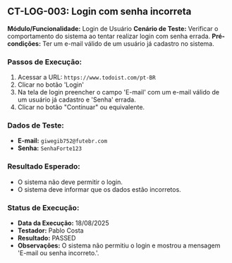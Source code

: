 ## CT-LOG-003: Login com senha incorreta

**Módulo/Funcionalidade:**  Login de Usuário
**Cenário de Teste:** Verificar o comportamento do sistema ao tentar realizar login com senha errada.
**Pré-condições:** Ter um e-mail válido de um usuário já cadastro no sistema.

### Passos de Execução:
1.  Acessar a URL: `https://www.todoist.com/pt-BR`
2.  Clicar no botão 'Login'
3.  Na tela de login preencher o campo 'E-mail' com um e-mail válido de um usuário já cadastro e 'Senha' errada.
4.  Clicar no botão "Continuar" ou equivalente.  

### Dados de Teste:
* **E-mail:** `giwegib752@futebr.com`
* **Senha:** `SenhaForte123`

### Resultado Esperado:
* O sistema não deve permitir o login.
* O sistema deve informar que os dados estão incorretos.

### Status de Execução:
* **Data da Execução:** 18/08/2025
* **Testador:** Pablo Costa
* **Resultado:** PASSED
* **Observações:** O sistema não permitiu o login e mostrou a mensagem 'E-mail ou senha incorreto.'.
